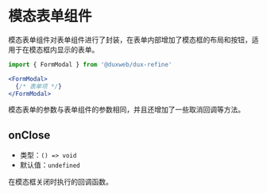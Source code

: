# 模态表单组件

模态表单组件对表单组件进行了封装，在表单内部增加了模态框的布局和按钮，适用于在模态框内显示的表单。

```jsx
import { FormModal } from '@duxweb/dux-refine'

<FormModal>
  {/* 表单项 */}
</FormModal>
```

模态表单的参数与表单组件的参数相同，并且还增加了一些取消回调等方法。

## onClose

- 类型：`() => void`
- 默认值：`undefined`

在模态框关闭时执行的回调函数。
